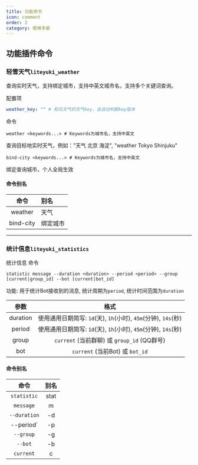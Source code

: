 ```yaml
---
title: 功能命令
icon: comment
order: 2
category: 使用手册
---
```


## 功能插件命令

### **轻雪天气`liteyuki_weather`**

查询实时天气，支持绑定城市，支持中英文城市名，支持多个关键词查询。

配置项

```yaml
weather_key: "" # 和风天气的天气key，会自动判断key版本
```

命令

```shell
weather <keywords...> # Keywords为城市名，支持中英文
```
查询目标地实时天气，例如："天气 北京 海淀", "weather Tokyo Shinjuku"

```shell
bind-city <keywords...> # Keywords为城市名，支持中英文
```

绑定查询城市，个人全局生效

#### 命令别名

|   命令    | 别名     |
| :-------: | :------- |
|  weather  | 天气     |
| bind-city | 绑定城市 |

---

### **统计信息`liteyuki_statistics`**

统计信息
命令

```shell
statistic message --duration <duration> --period <period> --group [current|group_id] --bot [current|bot_id]
```

功能: 用于统计Bot接收到的消息, 统计周期为`period`, 统计时间范围为`duration`

|   参数   |                              格式                              |
| :------: | :------------------------------------------------------------: |
| duration | 使用通用日期简写: `1d`(天), `1h`(小时), `45m`(分钟), `14s`(秒) |
|  period  | 使用通用日期简写: `1d`(天), `1h`(小时), `45m`(分钟), `14s`(秒) |
|  group   |          `current` (当前群聊) 或 `group_id` (QQ群号)           |
|   bot    |                `current` (当前Bot) 或 `bot_id`                 |

#### 命令别名

|     命令     | 别名  |
| :----------: | :---: |
| `statistic`  | stat  |
|  `message`   |   m   |
| `--duration` |  -d   |
|  --period`   |  -p   |
|  `--group`   |  -g   |
|   `--bot`    |  -b   |
|  `current`   |   c   |
